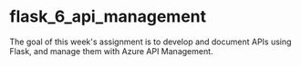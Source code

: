 # flask_6_api_management

The goal of this week's assignment is to develop and document APIs using Flask, and manage them with Azure API Management.

